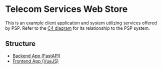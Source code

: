 # Telecom Services Web Store

This is an example client application and system utilizing services offered by PSP. Refer to the [C4 diagram](../docs/) for its relationship to the PSP system.

## Structure

- [Backend App (FastAPI)](./backend/)
- [Frontend App (VueJS)](./frontend/)
